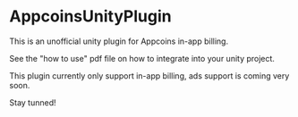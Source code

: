 # AppcoinsUnityPlugin

This is an unofficial unity plugin for Appcoins in-app billing.

See the "how to use" pdf file on how to integrate into your unity project.

This plugin currently only support in-app billing, ads support is coming very soon.

Stay tunned!